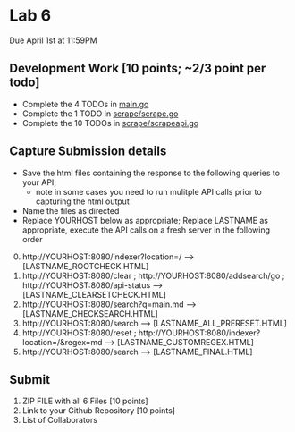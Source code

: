 # Lab 6
Due April 1st at 11:59PM

## Development Work [10 points; ~2/3 point per todo]
- Complete the 4 TODOs in [main.go](course-materials/materials/lab/6/main/main.go)
- Complete the 1 TODO in [scrape/scrape.go](course-materials/materials/lab/6/scrape/scrape.go)
- Complete the 10 TODOs in [scrape/scrapeapi.go](course-materials/materials/lab/6/scrape/scrapeapi.go)


## Capture Submission details

- Save the html files containing the response to the following queries to your API; 
  - note in some cases you need to run mulitple API calls prior to capturing the html output 
- Name the files as directed
- Replace YOURHOST below as appropriate; Replace LASTNAME as appropriate, execute the API calls on a fresh server in the following order


0. http://YOURHOST:8080/indexer?location=/  --> [LASTNAME_ROOTCHECK.HTML]
2. http://YOURHOST:8080/clear  ;  http://YOURHOST:8080/addsearch/go ; http://YOURHOST:8080/api-status  --> [LASTNAME_CLEARSETCHECK.HTML]
3. http://YOURHOST:8080/search?q=main.md --> [LASTNAME_CHECKSEARCH.HTML]
4. http://YOURHOST:8080/search  --> [LASTNAME_ALL_PRERESET.HTML]
5. http://YOURHOST:8080/reset  ; http://YOURHOST:8080/indexer?location=/&regex=md --> [LASTNAME_CUSTOMREGEX.HTML]
6. http://YOURHOST:8080/search --> [LASTNAME_FINAL.HTML]

## Submit 
1. ZIP FILE with all 6 Files [10 points]
2. Link to your Github Repository [10 points]
3. List of Collaborators
